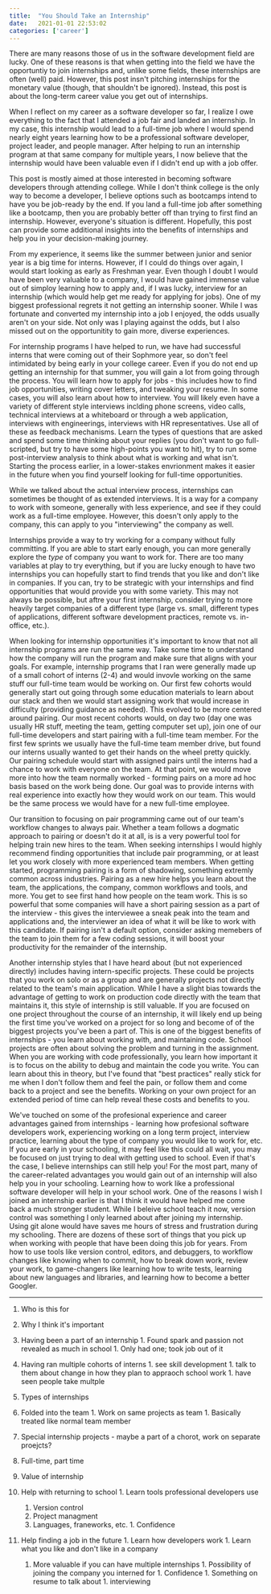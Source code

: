 ```yaml
---
title:  "You Should Take an Internship"
date:   2021-01-01 22:53:02
categories: ['career']
---
```


There are many reasons those of us in the software development field are lucky. One of these reasons is that when getting into the field we have the opportuntiy to join internships and, unlike some fields, these internships are often (well) paid. However, this post insn't pitching internships for the monetary value (though, that shouldn't be ignored). Instead, this post is about the long-term career value you get out of internships.

When I reflect on my career as a software developer so far, I realize I owe everything to the fact that I attended a job fair and landed an internship. In my case, this internship would lead to a full-time job where I would spend nearly eight years learning how to be a professional software developer, project leader, and people manager. After helping to run an internship program at that same company for multiple years, I now believe that the internship would have been valuable even if I didn't end up with a job offer.

This post is mostly aimed at those interested in becoming software developers through attending college. While I don't think college is the only way to become a developer, I believe options such as bootcamps intend to have you be job-ready by the end. If you land a full-time job after something like a bootcamp, then you are probably better off than trying to first find an internship. However, everyone's situation is different. Hopefully, this post can provide some additional insights into the benefits of internships and help you in your decision-making journey.

From my experience, it seems like the summer between junior and senior year is a big time for interns. However, if I could do things over again, I would start looking as early as Freshman year. Even though I doubt I would have been very valuable to a company, I would have gained immense value out of simploy learning how to apply and, if I was lucky, interview for an internship (which would help get me ready for applying for jobs). One of my biggest professional regrets it not getting an internship sooner. While I was fortunate and converted my internship into a job I enjoyed, the odds usually aren't on your side. Not only was I playing against the odds, but I also missed out on the opportunitity to gain more, diverse experiences.

For internship programs I have helped to run, we have had successful interns that were coming out of their Sophmore year, so don't feel intimidated by being early in your college career. Even if you do not end up getting an internship for that summer, you will gain a lot from going through the process. You will learn how to apply for jobs - this includes how to find job opportunities, writing cover letters, and tweaking your resume. In some cases, you will also learn about how to interview. You will likely even have a variety of different style interviews inclding phone screens, video calls, technical interviews at a whiteboard or through a web application, interviews with engineerings, interviews with HR representatives. Use all of these as feedback mechanisms. Learn the types of questions that are asked and spend some time thinking about your replies (you don't want to go full-scripted, but try to have some high-points you want to hit), try to run some post-interview analysis to think about what is working and what isn't. Starting the process earlier, in a lower-stakes envrionment makes it easier in the future when you find yourself looking for full-time opportunities.

While we talked about the actual interview process, internships can sometimes be thought of as extended interviews. It is a way for a company to work with someone, generally with less experience, and see if they could work as a full-time employee. However, this doesn't only apply to the company, this can apply to you "interviewing" the company as well. 

Internships provide a way to try working for a company without fully committing. If you are able to start early enough, you can more generally explore the _type_ of company you want to work for. There are too many variables at play to try everything, but if you are lucky enough to have two internships you can hopefully start to find trends that you like and don't like in companies. If you can, try to be strategic with your internships and find opportunities that would provide you with some variety. This may not always be possible, but aftre your first internship, consider trying to more heavily target companies of a different type (large vs. small, different types of applications, different software development practices, remote vs. in-office, etc.). 

When looking for internship opportunities it's important to know that not all internship programs are run the same way. Take some time to understand how the company will run the program and make sure that aligns with your goals. For example, internship programs that I ran were generally made up of a small cohort of interns (2-4) and would invovle working on the same stuff our full-time team would be working on. Our first few cohorts would generally start out going through some education materials to learn about our stack and then we would start assigning work that would increase in difficulty (providing guidance as needed). This evolved to be more centered around pairing. Our most recent cohorts would, on day two (day one was usually HR stuff, meeting the team, getting computer set up), join one of our full-time developers and start pairing with a full-time team member. For the first few sprints we usually have the full-time team member drive, but found our interns usually wanted to get their hands on the wheel pretty quickly. Our pairing schedule would start with assigned pairs until the interns had a chance to work with everyone on the team. At that point, we would move more into how the team normally worked - forming pairs on a more ad hoc basis based on the work being done. Our goal was to provide interns with real experience into exactly how they would work on our team. This would be the same process we would have for a new full-time employee. 

Our transition to focusing on pair programming came out of our team's workflow changes to always pair. Whether a team follows a dogmatic approach to pairing or doesn't do it at all, is is a very powerful tool for helping train new hires to the team. When seeking internships I would highly recommend finding opportunities that include pair programming, or at least let you work closely with more experienced team members. When getting started, programming pairing is a form of shadowing, something extremly common across industries. Pairing as a new hire helps you learn about the team, the applications, the company, common workflows and tools, and more. You get to see first hand how people on the team work. This is so powerful that some companies will have a short pairing session as a part of the interview - this gives the interviewee a sneak peak into the team and applications and, the interviewer an idea of what it will be like to work with this candidate. If pairing isn't a default option, consider asking memebers of the team to join them for a few coding sessions, it will boost your productivity for the remainder of the internship.

Another internship styles that I have heard about (but not experienced directly) includes having intern-specific projects. These could be projects that you work on solo or as a group and are generally projects not directly related to the team's main application. While I have a slight bias towards the advantage of getting to work on production code directly with the team that maintains it, this style of internship is still valuable. If you are focused on one project throughout the course of an internship, it will likely end up being the first time you've worked on a project for so long and become of of the biggest projects you've been a part of. This is one of the biggest benefits of internships - you learn about working with, and maintaining code. School projects are often about solving the problem and turning in the assignment. When you are working with code professionally, you learn how important it is to focus on the ability to debug and maintain the code you write. You can learn about this in theory, but I've found that "best practices" really stick for me when I don't follow them and feel the pain, or follow them and come back to a project and see the benefits. Working on your own project for an extended period of time can help reveal these costs and benefits to you. 

We've touched on some of the profesional experience and career advantages gained from internships - learning how profesional software developers work, experiencing working on a long term project, interview practice,  learning about the type of company you would like to work for, etc. If you are early in your schooling, it may feel like this could all wait, you may be focused on just trying to deal with getting used to school. Even if that's the case, I believe internships can still help you! For the most part, many of the career-related advantages you would gain out of an internship will also help you in your schooling. Learning how to work like a professional software developer will help in your school work. One of the reasons I wish I joined an internship earlier is that I think it would have helped me come back a much stronger student. While I beleive school teach it now, version control was something I only learned about after joining my internship. Using git alone would have saves me hours of stress and frustration during my schooling. There are dozens of these sort of things that you pick up when working with people that have been doing this job for years. From how to use tools like version control, editors, and debuggers, to workflow changes like knowing when to commit, how to break down work, review your work, to game-changers like learning how to write tests, learning about new languages and libraries, and learning how to become a better Googler. 





---

1. Who is this for 
1. Why I think it's important
  1. Having been a part of an internship
    1. Found spark and passion not revealed as much in school
    1. Only had one; took job out of it
  1. Having ran multiple cohorts of interns
    1. see skill development
    1. talk to them about change in how they plan to appraoch school work
    1. have seen people take multple
1. Types of internships
  1. Folded into the team
    1. Work on same projects as team
    1. Basically treated like normal team member
  1. Special internship projects - maybe a part of a chorot, work on separate proejcts? 
  1. Full-time, part time
1. Value of internship
  1. Help with returning to school
    1. Learn tools professional developers use
      1. Version control
      1. Project managment
      1. Languages, franeworks, etc.
    1. Confidence

  1. Help finding a job in the future
    1. Learn how developers work
    1. Learn what you like and don't like in a company
      1. More valuable if you can have multiple internships
    1. Possibility of joining the company you interned for
    1. Confidence
    1. Something on resume to talk about
    1. interviewing
